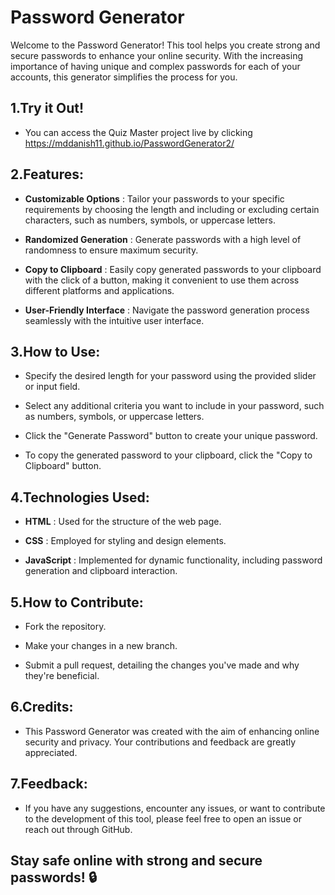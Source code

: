# ﻿Password Generator

Welcome to the Password Generator! This tool helps you create strong and secure passwords to enhance your online security. With the increasing importance of having unique and complex passwords for each of your accounts, this generator simplifies the process for you.

## 1.Try it Out!
- You can access the Quiz Master project live by clicking  https://mddanish11.github.io/PasswordGenerator2/

## 2.Features:
- __Customizable Options__ : Tailor your passwords to your specific requirements by choosing the length and including or excluding certain characters, such as numbers, symbols, or uppercase letters.

- __Randomized Generation__ : Generate passwords with a high level of randomness to ensure maximum security.

- __Copy to Clipboard__ : Easily copy generated passwords to your clipboard with the click of a button, making it convenient to use them across different platforms and applications.

- __User-Friendly Interface__ : Navigate the password generation process seamlessly with the intuitive user interface.

## 3.How to Use:
- Specify the desired length for your password using the provided slider or input field.

- Select any additional criteria you want to include in your password, such as numbers, symbols, or uppercase letters.

- Click the "Generate Password" button to create your unique password.

- To copy the generated password to your clipboard, click the "Copy to Clipboard" button.

## 4.Technologies Used:
- __HTML__ : Used for the structure of the web page.
  
- __CSS__ : Employed for styling and design elements.
  
- __JavaScript__ : Implemented for dynamic functionality, including password generation and clipboard interaction.
  
## 5.How to Contribute:
- Fork the repository.

- Make your changes in a new branch.

- Submit a pull request, detailing the changes you've made and why they're beneficial.

## 6.Credits:
- This Password Generator was created with the aim of enhancing online security and privacy. Your contributions and feedback are greatly appreciated.

## 7.Feedback:
- If you have any suggestions, encounter any issues, or want to contribute to the development of this tool, please feel free to open an issue or reach out through GitHub.

## Stay safe online with strong and secure passwords! 🔒






